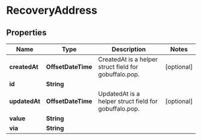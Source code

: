

# RecoveryAddress


## Properties

| Name | Type | Description | Notes |
|------------ | ------------- | ------------- | -------------|
|**createdAt** | **OffsetDateTime** | CreatedAt is a helper struct field for gobuffalo.pop. |  [optional] |
|**id** | **String** |  |  |
|**updatedAt** | **OffsetDateTime** | UpdatedAt is a helper struct field for gobuffalo.pop. |  [optional] |
|**value** | **String** |  |  |
|**via** | **String** |  |  |



